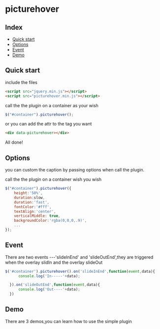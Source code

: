 
# picturehover



## Index

* [Quick start](#quick-start)
* [Options](#options)
* [Event](#event)
* [Demo](#demo)


## Quick start

include the files

```html
<script src="jquery.min.js"></script>
<script src="picturehover.min.js"></script>
```

call the the plugin on a container as your wish
```js
$("#container").picturehover();
```
or you can add the attr to the tag you want
```html
<div data-picturehover></div>
```

All done!



## Options


you can custom the caption by passing options when call the plugin.

call the the plugin on a container wish you wish
```js
$("#container").picturehover({
    height:'50%',
    duration:slow,
    duration:'fast',
    fontColor:'#fff',
    textAlign:'center',
    verticalMiddle: true,
    backgroundColor:'rgba(0,0,0,.9)',
    ...
});
```

## Event

There are two events ---'slideInEnd' and 'slideOutEnd',they are triggered when the overlay slidIn and the overlay slideOut
```js
$('#container').picturehover().on('slideInEnd',function(event,data){
      console.log('In-----'+data);

  }).on('slideOutEnd',function(event,data){
      console.log('Out----'+data);
  })
```


## Demo

There are 3 demos,you can learn how to use the simple plugin
